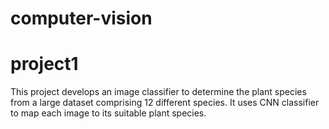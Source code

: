 # computer-vision
# project1
This project develops an image classifier to determine the plant species from a large dataset comprising 12 different species. It uses CNN classifier to map each image to its suitable
plant species.
